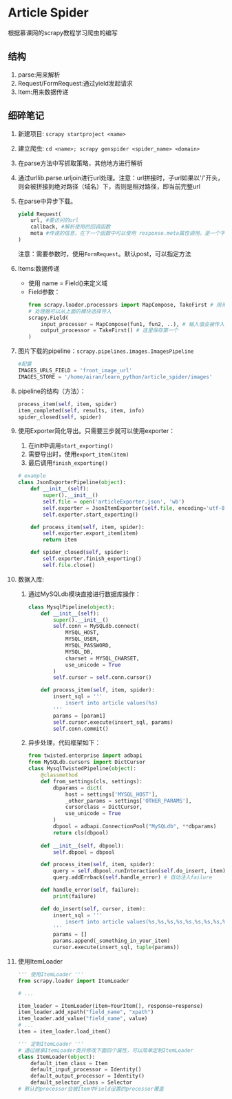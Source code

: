 # Article Spider
根据慕课网的scrapy教程学习爬虫的编写

## 结构
1. parse:用来解析
2. Request/FormRequest:通过yield发起请求
3. Item:用来数据传递

## 细碎笔记
1. 新建项目: `scrapy startproject <name>`
2. 建立爬虫: `cd <name>; scrapy genspider <spider_name> <domain>`
3. 在parse方法中写抓取策略，其他地方进行解析
4. 通过urllib.parse.urljoin进行url处理。注意：url拼接时，子url如果以'/'开头，则会被拼接到绝对路径（域名）下，否则是相对路径，即当前完整url
5. 在parse中异步下载。
    ```python
    yield Request(
        url, #要访问的url
        callback, #解析使用的回调函数
        meta #传递的信息，在下一个函数中可以使用 response.meta属性调用。是一个字典。
    )
    ```
    注意：需要参数时，使用`FormRequest`。默认post，可以指定方法
6. Items:数据传递
    + 使用 name = Field()来定义域
    + Field参数：
        ```python
        from scrapy.loader.processors import MapCompose, TakeFirst # 用来连接方法和取首位
        # 处理器可以从上面的模块选择导入
        scrapy.Field(
            input_processor = MapCompose(fun1, fun2, ..), # 输入值会被传入的参数串联处理
            output_processor = TakeFirst() # 这里保存第一个
        )
        ```
    
7. 图片下载的pipeline：`scrapy.pipelines.images.ImagesPipeline`
    ```python
    #配置
    IMAGES_URLS_FIELD = 'front_image_url'
    IMAGES_STORE = '/home/airan/learn_python/article_spider/images'
    ```
8. pipeline的结构（方法）：
    ```python
    process_item(self, item, spider)
    item_completed(self, results, item, info)
    spider_closed(self, spider)
    ```
9. 使用Exporter简化导出。只需要三步就可以使用exporter：
    1. 在init中调用`start_exporting()`
    2. 需要导出时，使用`export_item(item)`
    3. 最后调用`finish_exporting()`
    ```python
    # example
    class JsonExporterPipeline(object):
        def __init__(self):
            super().__init__()
            self.file = open('articleExporter.json', 'wb')
            self.exporter = JsonItemExporter(self.file, encoding='utf-8', ensure_ascii=False)
            self.exporter.start_exporting()

        def process_item(self, item, spider):
            self.exporter.export_item(item)
            return item

        def spider_closed(self, spider):
            self.exporter.finish_exporting()
            self.file.close()
    ```
10. 数据入库: 
    1. 通过MySQLdb模块直接进行数据库操作：
        ```python
        class MysqlPipeline(object):
            def __init__(self):
                super().__init__()
                self.conn = MySQLdb.connect(
                    MYSQL_HOST,
                    MYSQL_USER,
                    MYSQL_PASSWORD,
                    MYSQL_DB,
                    charset = MYSQL_CHARSET,
                    use_unicode = True
                )
                self.cursor = self.conn.cursor()

            def process_item(self, item, spider):
                insert_sql = '''
                    insert into article values(%s)
                '''
                params = [param1]
                self.cursor.execute(insert_sql, params)
                self.conn.commit()
        ```
    2. 异步处理，代码框架如下：
        ```python
        from twisted.enterprise import adbapi
        from MySQLdb.cursors import DictCursor
        class MysqlTwistedPipeline(object):
            @classmethod
            def from_settings(cls, settings):
                dbparams = dict(
                    host = settings['MYSQL_HOST'], 
                    _other_params = settings['OTHER_PARAMS'],
                    cursorclass = DictCursor,
                    use_unicode = True
                )
                dbpool = adbapi.ConnectionPool("MySQLdb", **dbparams)
                return cls(dbpool)
            
            def __init__(self, dbpool):
                self.dbpool = dbpool

            def process_item(self, item, spider):
                query = self.dbpool.runInteraction(self.do_insert, item) # runInteraction(function, **params),自动注入cursor
                query.addErrback(self.handle_error) # 自动注入failure

            def handle_error(self, failure):
                print(failure)

            def do_insert(self, cursor, item):
                insert_sql = '''
                    insert into article values(%s,%s,%s,%s,%s,%s,%s,%s,%s)
                '''
                params = []
                params.append(_something_in_your_item)
                cursor.execute(insert_sql, tuple(params))
        ```
11. 使用ItemLoader
    ```python
    ''' 使用ItemLoader '''
    from scrapy.loader import ItemLoader

    # ...

    item_loader = ItemLoader(item=YourItem(), response=response)
    item_loader.add_xpath("field_name", "xpath")
    item_loader.add_value("field_name", value)
    # ...
    item = item_loader.load_item()

    ''' 定制ItemLoader '''
    # 通过继承ItemLoader类并修改下面四个属性，可以简单定制ItemLoader
    class ItemLoader(object):
        default_item_class = Item
        default_input_processor = Identity()
        default_output_processor = Identity()
        default_selector_class = Selector
    # 默认的processor会被Item中Field设置的processor覆盖
    ```